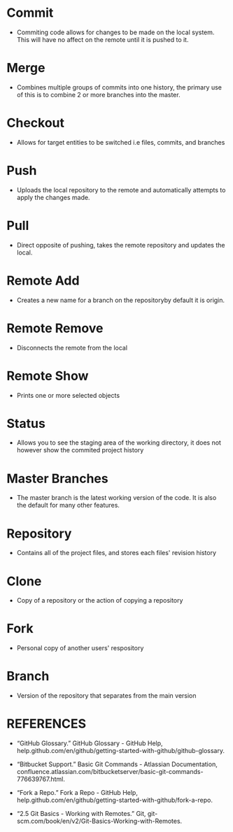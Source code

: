 # Commit
  - Commiting code allows for changes to be made on the local system. This will have no affect on the remote until it is pushed to it.

# Merge
  - Combines multiple groups of commits into one history, the primary use of this is to combine 2 or more branches into the master.

# Checkout
  - Allows for target entities to be switched i.e files, commits, and branches

# Push
  - Uploads the local repository to the remote and automatically attempts to apply the changes made.

# Pull
  - Direct opposite of pushing, takes the remote repository and updates the local.

# Remote Add
  - Creates a new name for a branch on the repositoryby default it is origin.

# Remote Remove
  - Disconnects the remote from the local

# Remote Show
  - Prints one or more selected objects

# Status
  - Allows you to see the staging area of the working directory, it does not however show the commited project history

# Master Branches
  - The master branch is the latest working version of the code. It is also the default for many other features.
  
# Repository
  - Contains all of the project files, and stores each files' revision history
  
# Clone
  - Copy of a repository or the action of copying a repository

# Fork
  - Personal copy of another users' respository

# Branch
  - Version of the repository that separates from the main version

# REFERENCES

* “GitHub Glossary.” GitHub Glossary - GitHub Help, help.github.com/en/github/getting-started-with-github/github-glossary. 

* “Bitbucket Support.” Basic Git Commands - Atlassian Documentation, confluence.atlassian.com/bitbucketserver/basic-git-commands-776639767.html. 

* “Fork a Repo.” Fork a Repo - GitHub Help, help.github.com/en/github/getting-started-with-github/fork-a-repo. 

* “2.5 Git Basics - Working with Remotes.” Git, git-scm.com/book/en/v2/Git-Basics-Working-with-Remotes. 
